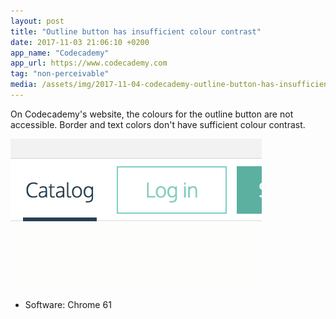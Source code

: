 ```yaml
---
layout: post
title: "Outline button has insufficient colour contrast"
date: 2017-11-03 21:06:10 +0200
app_name: "Codecademy"
app_url: https://www.codecademy.com
tag: "non-perceivable"
media: /assets/img/2017-11-04-codecademy-outline-button-has-insufficient-colour-contrast.png
---
```


On Codecademy's website, the colours for the outline button are not accessible. Border and text colors don't have sufficient colour contrast.

![Log in button of Codecademy's website](/assets/img/2017-11-04-codecademy-outline-button-has-insufficient-colour-contrast.png)

* Software: Chrome 61

